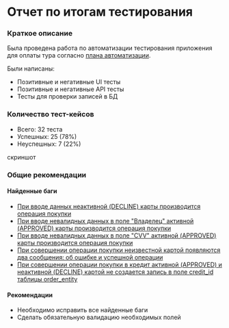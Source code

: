 # Отчет по итогам тестирования
### Краткое описание
Была проведена работа по автоматизации тестирования приложения для оплаты тура согласно [плана автоматизации](Plan.md).  

Были написаны:
* Позитивные и негативные UI тесты
* Позитивные и негативные API тесты
* Тесты для проверки записей в БД

### Количество тест-кейсов
* Всего: 32 теста
* Успешных: 25 (78%)
* Неуспешных: 7 (22%)

скриншот 

### Общие рекомендации
#### Найденные баги
* [При вводе данных неактивной (DECLINE) карты производится операция покупки](https://github.com/Netology-Korolchuk/qa1-diploma/issues/3)
* [При вводе невалидных данных в поле "Владелец" активной (APPROVED) карты производится операция покупки](https://github.com/Netology-Korolchuk/qa1-diploma/issues/4)
* [При вводе невалидных данных в поле "CVV" активной (APPROVED) карты производится операция покупки](https://github.com/Netology-Korolchuk/qa1-diploma/issues/5)
* [При совершении операции покупки неизвестной картой появляются два сообщения: об ошибке и успешной операции](https://github.com/Netology-Korolchuk/qa1-diploma/issues/6)
* [При совершении операции покупки в кредит активной (APPROVED) и неактивной (DECLINE) картой не создается запись в поле credit_id таблицы order_entity](https://github.com/Netology-Korolchuk/qa1-diploma/issues/7)

#### Рекомендации
* Необходимо исправить все найденные баги
* Сделать обязательную валидацию необходимых полей





